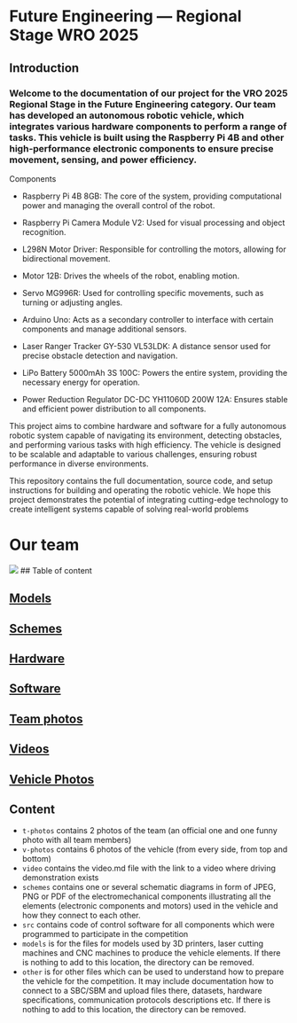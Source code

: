 # Future Engineering — Regional Stage WRO 2025
## Introduction
### Welcome to the documentation of our project for the VRO 2025 Regional Stage in the Future Engineering category. Our team has developed an autonomous robotic vehicle, which integrates various hardware components to perform a range of tasks. This vehicle is built using the Raspberry Pi 4B and other high-performance electronic components to ensure precise movement, sensing, and power efficiency.

Components
- Raspberry Pi 4B 8GB: The core of the system, providing computational power and managing the overall control of the robot.

- Raspberry Pi Camera Module V2: Used for visual processing and object recognition.

- L298N Motor Driver: Responsible for controlling the motors, allowing for bidirectional movement.

- Motor 12B: Drives the wheels of the robot, enabling motion.

- Servo MG996R: Used for controlling specific movements, such as turning or adjusting angles.

- Arduino Uno: Acts as a secondary controller to interface with certain components and manage additional sensors.

- Laser Ranger Tracker GY-530 VL53LDK: A distance sensor used for precise obstacle detection and navigation.

- LiPo Battery 5000mAh 3S 100C: Powers the entire system, providing the necessary energy for operation.

- Power Reduction Regulator DC-DC YH11060D 200W 12A: Ensures stable and efficient power distribution to all components.

This project aims to combine hardware and software for a fully autonomous robotic system capable of navigating its environment, detecting obstacles, and performing various tasks with high efficiency. The vehicle is designed to be scalable and adaptable to various challenges, ensuring robust performance in diverse environments.

This repository contains the full documentation, source code, and setup instructions for building and operating the robotic vehicle. We hope this project demonstrates the potential of integrating cutting-edge technology to create intelligent systems capable of solving real-world problems


<h1> Our team </h1>
<img src="https://github.com/temiik/2025ChangeMakers/blob/main/t-photos/funny.jpeg?raw=true">
## Table of content

## [Models](https://github.com/temiik/2025ChangeMakers/tree/main/models)
## [Schemes](https://github.com/temiik/2025ChangeMakers/tree/main/schemes)
## [Hardware](https://github.com/temiik/2025ChangeMakers/tree/main/other/All%20components)
## [Software](https://github.com/temiik/2025ChangeMakers/tree/main/src)
## [Team photos](https://github.com/temiik/2025ChangeMakers/tree/main/t-photos)
## [Videos](https://github.com/temiik/2025ChangeMakers/tree/main/video)
## [Vehicle Photos](https://github.com/temiik/2025ChangeMakers/tree/main/v-photos)









## Content

* `t-photos` contains 2 photos of the team (an official one and one funny photo with all team members)
* `v-photos` contains 6 photos of the vehicle (from every side, from top and bottom)
* `video` contains the video.md file with the link to a video where driving demonstration exists
* `schemes` contains one or several schematic diagrams in form of JPEG, PNG or PDF of the electromechanical components illustrating all the elements (electronic components and motors) used in the vehicle and how they connect to each other.
* `src` contains code of control software for all components which were programmed to participate in the competition
* `models` is for the files for models used by 3D printers, laser cutting machines and CNC machines to produce the vehicle elements. If there is nothing to add to this location, the directory can be removed.
* `other` is for other files which can be used to understand how to prepare the vehicle for the competition. It may include documentation how to connect to a SBC/SBM and upload files there, datasets, hardware specifications, communication protocols descriptions etc. If there is nothing to add to this location, the directory can be removed.
